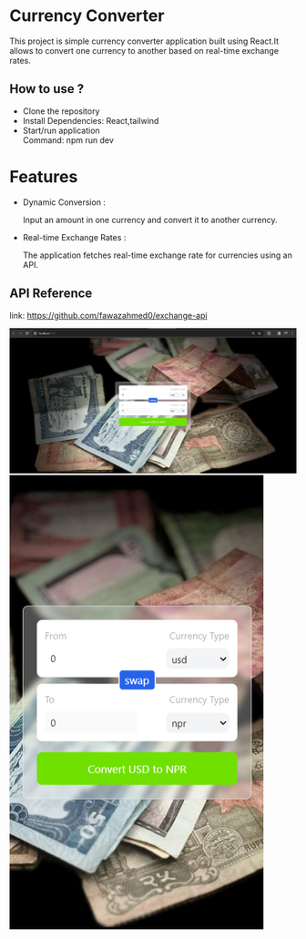 
# Currency Converter

This project is simple currency converter application built using React.It allows to convert one currency to another based on real-time exchange rates.



## How to use ? 

- Clone the repository
- Install Dependencies:
  React,tailwind
- Start/run application  
  Command:
   npm run dev
    
# Features

- Dynamic Conversion :

   Input an amount in one currency and convert it to another      currency.
- Real-time Exchange Rates :

  The application fetches real-time exchange rate for currencies   using an API.
 


## API Reference

link: https://github.com/fawazahmed0/exchange-api

![alt text](<Screenshot (20).png>) 
![alt text](currencyapp.png)
